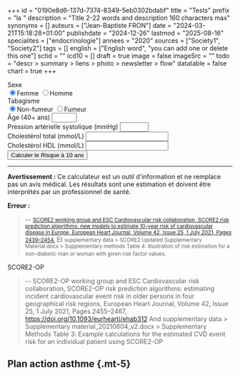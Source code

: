 +++
id = "0190e8d6-137d-7374-8349-5eb0302bdabf"
title = "Tests"
prefix = "la "
description = "Title 2-22 words and description 160 characters max"
synonyms = []
auteurs = ["Jean-Baptiste FRON"]
date = "2024-03-21T15:18:28+01:00"
publishdate = "2024-12-26"
lastmod = "2025-08-16"
specialites = ["endocrinologie"]
annees = "2020"
sources = ["Society1", "Society2"]
tags = []
english = ["English word", "you can add one or delete this one"]
sctid = ""
icd10 = []
draft = true
image = false
imageSrc = ""
todo = "descr > summary > liens > photo > newsletter > flow"
datatable = false
chart = true
+++

<!-- Formulaire de saisie -->
<form id="score-form">
  <!-- Sexe -->
  <div class="form-group">
    <label class="font-weight-bold text-secondary">Sexe</label>
    <div class="btn-group btn-group-toggle shadow-none" data-toggle="buttons">
      <label class="btn btn-outline-primary active">
        <input type="radio" name="gender" value="female" checked>Femme
      </label>
      <label class="btn btn-outline-primary">
        <input type="radio" name="gender" value="male">Homme
      </label>
    </div>
  </div>
    <!-- Fumeur -->
    <div class="form-group">
      <label class="font-weight-bold text-secondary">Tabagisme</label>
      <div class="btn-group btn-group-toggle" data-toggle="buttons">
        <label class="btn btn-outline-primary active">
          <input type="radio" name="smoker" value="0" autocomplete="off" checked>Non-fumeur
        </label>
        <label class="btn btn-outline-primary">
          <input type="radio" name="smoker" value="1" autocomplete="off">Fumeur
        </label>
        </div>
    </div>
  <!-- Âge -->
  <div class="form-group floating-label textfield-box form-ripple">
    <label for="age">Âge (40+ ans)</label>
    <input type="number" class="form-control" id="age" name="age" min="40" max="69" required oninvalid="setCustomValidity('Âge de 40 à 69 ans')" onchange="this.setCustomValidity('')">
  </div>
  <!-- Pression Artérielle Systolique -->
  <div class="form-group floating-label textfield-box form-ripple">
    <label for="sbp">Pression artérielle systolique (mmHg)</label>
    <input type="number" class="form-control" id="sbp" name="sbp" min="70" max="260" required oninvalid="setCustomValidity('PAS en mmHg')" onchange="this.setCustomValidity('')">
  </div>
  <div class="form-group floating-label textfield-box form-ripple">
    <label for="cht">Cholestérol total (mmol/L)</label>
    <input type="number" class="form-control" id="cht" name="cht" min="0" step="0.1" required oninvalid="setCustomValidity('Cholestérol total en mmol/L')" onchange="this.setCustomValidity('')">
  </div>
  <div class="form-group floating-label textfield-box form-ripple">
    <label for="hdl">Cholestérol HDL (mmol/L)</label>
    <input type="number" class="form-control" id="hdl" name="hdl" min="0" step="0.1">
  </div>
  <!-- Bouton de calcul -->
  <button type="button" id="calculate-btn" class="btn btn-primary btn-lg btn-block my-4">
    Calculer le Risque à 10 ans
  </button>
</form>
                <!-- Section des résultats -->
                <div id="result-section" class="mt-4 text-center alert border rounded-xl d-none">
                    <div id="result-display" class="alert" role="alert">
                        <p class="h1 font-weight-bold mb-1" id="risk-score"></p>
                        <p class="h5 font-weight-bold" id="risk-category"></p>
                        <hr>
                        <p class="mb-0 small" id="risk-description"></p>
                    </div>
                     <!-- Disclaimer -->
                    <p class="text-muted small mt-3">
                        <strong>Avertissement :</strong> Ce calculateur est un outil d'information et ne remplace pas un avis médical. Les résultats sont une estimation et doivent être interprétés par un professionnel de santé.
                    </p>
                </div>
                <!-- Section d'erreur -->
                <div id="error-section" class="mt-4 d-none">
                     <div class="alert alert-danger" role="alert">
                        <strong class="font-weight-bold">Erreur :</strong>
                        <span id="error-message"></span>
                    </div>
                </div>

> -- <small>[SCORE2 working group and ESC Cardiovascular risk collaboration, SCORE2 risk prediction algorithms: new models to estimate 10-year risk of cardiovascular disease in Europe, European Heart Journal, Volume 42, Issue 25, 1 July 2021, Pages 2439–2454.](https://doi.org/10.1093/eurheartj/ehab309)</small>
> Et <small>supplementary data > SCORE2 Updated Supplementary Material.docx > Supplementary methods Table 4: Illustration of risk estimation for a non-diabetic man or woman with given risk factor values</small>.

SCORE2-OP

> -- SCORE2-OP working group and ESC Cardiovascular risk collaboration, SCORE2-OP risk prediction algorithms: estimating incident cardiovascular event risk in older persons in four geographical risk regions, European Heart Journal, Volume 42, Issue 25, 1 July 2021, Pages 2455–2467, https://doi.org/10.1093/eurheartj/ehab312 
> And supplementary data > Supplementary material_20210604_v2.docx > Supplementary Methods Table 3: Example calculations for the estimated CVD event risk for an individual patient using SCORE2-OP

<script>
  // Ce script implémente le calcul du risque cardiovasculaire selon l'algorithme SCORE2
  // pour les régions à faible risque.
  // Source: SCORE2 risk prediction algorithms, ESC European Heart Journal, 2021.

document.addEventListener('DOMContentLoaded', function() {
  const calculateBtn = document.getElementById('calculate-btn');
            const form = document.getElementById('score-form');
            const resultSection = document.getElementById('result-section');
            const resultDisplay = document.getElementById('result-display');
            const riskScoreEl = document.getElementById('risk-score');
            const riskCategoryEl = document.getElementById('risk-category');
            const riskDescriptionEl = document.getElementById('risk-description');
            const errorSection = document.getElementById('error-section');
            const errorMessageEl = document.getElementById('error-message');

            // Coefficients SCORE2 pour les pays à faible risque (ex: France)
            let coeffs = {
                female: { age: 0.4648, smoker: 0.7744, sbp: 0.3131, tchol: 0.1002, hdl: -0.2606, smoker_age: -0.1088, sbp_age: -0.0277, tchol_age: -0.0226, hdl_age: 0.0613, basesurv: 0.9776, scale1: -0.7380, scale2: 0.7019 },
                male: { age: 0.3742, smoker: 0.6012, sbp: 0.2777, tchol: 0.1458, hdl: -0.2698, smoker_age: -0.0755, sbp_age: -0.0255, tchol_age: -0.0281, hdl_age: 0.0426, basesurv: 0.9605, scale1: -0.5699, scale2: 0.7476 }
            };

            calculateBtn.addEventListener('click', calculateScore);

            function calculateScore() {
                // Masquer les anciens résultats et erreurs
                resultSection.classList.add('d-none');
                errorSection.classList.add('d-none');

                // Récupérer les valeurs du formulaire
                const gender = form.elements['gender'].value;
                const age = parseFloat(form.elements['age'].value);
                const isSmoker = parseInt(form.elements['smoker'].value);
                const sbp = parseInt(form.elements['sbp'].value);
                const tchol = parseFloat(form.elements['cht'].value);
                const hdl = parseFloat(form.elements['hdl'].value);

                // SCORE2-OP
                if (age >= 70) {
                  coeffs = {
                    female: { age: 0.0789, smoker: 0.4921, sbp: 0.0102, tchol: 0.0605, hdl: -0.3040, smoker_age: -0.0255, sbp_age: -0.0004, tchol_age: -0.0009, hdl_age: 0.0154, basesurv: 0.9776, scale1: -0.7380, scale2: 0.7019 },
                    male: { age: 0.0634, smoker: 0.3524, sbp: 0.0094, tchol: 0.0850, hdl: -0.3564, smoker_age: -0.0247, sbp_age: -0.0005, tchol_age: -0.0073, hdl_age: 0.0091, basesurv: 0.9605, scale1: -0.5699, scale2: 0.7476 }
                  };
                }

                const c = coeffs[gender];

                // Calcul du prédicteur linéaire (LP)
                const cage = (age - 60) / 5;
                const csbp = (sbp - 120) / 20;
                const ctchol = (tchol - 6).toPrecision(1);
                const cthdl = ((hdl - 1.3) / 0.5).toPrecision(1);
                console.log('cage: ' + cage)
                console.log('cage calc: ' + cage * c.age)
                console.log('csbp: ' + csbp)
                console.log('csbp calc: ' + csbp * c.sbp)
                console.log('ctchol: ' + ctchol)
                console.log('ctchol calc: ' + ctchol * c.tchol)
                console.log('cthdl: ' + cthdl)
                console.log('cthdl calc: ' + cthdl * c.hdl)
                console.log('smoker_age calc: ' + (-2 * c.smoker_age))
                console.log('sbp_age calc: ' + (-2 * c.sbp_age))
                console.log('tchol_age calc: ' + (-2 * 0.3 * c.tchol_age))
                console.log('hdl_age calc: ' + (-2 * 0.2 * c.hdl_age))
                const linearPredictor = 
                (cage * c.age) 
                + (isSmoker * c.smoker)
                + (csbp * c.sbp) 
                + (ctchol * c.tchol) 
                + (cthdl * c.hdl) 
                + (-2 * c.smoker_age) 
                + (-2 * c.sbp_age) 
                + (-2 * 0.3 * c.tchol_age) 
                + (-2 * 0.2 * c.hdl_age);
                console.log('linearPredictor: ' + linearPredictor);
                // Calcul du risque à 10 ans non calibré
                const uncalibrated_risk = 1 - c.basesurv ** Math.exp(linearPredictor);
                console.log('uncalibrated: ' + uncalibrated_risk);

                // Calibration pays à bas risque
                const calibrated_10y_risk = 1 - Math.exp(
                  -Math.exp(
                    c.scale1 + c.scale2 * Math.log(
                      -Math.log(1 - uncalibrated_risk)
                    )
                  )
                );
                console.log('calibrated: ' + calibrated_10y_risk);

                // Conversion en pourcentage
                const riskPercent = ( calibrated_10y_risk * 100).toFixed(1);

                displayResult(riskPercent, age);
            }

            function displayResult(risk, age) {
                let category = '';
                let alertClass = '';

                // Les seuils de risque varient avec l'âge selon les recommandations de l'ESC
                let thresholds;
                if (age < 50) {
                    thresholds = { low: 2.5, moderate: 7.5 };
                } else if (age >= 50 && age <= 69) {
                    thresholds = { low: 5, moderate: 10 };
                } else {
                    thresholds = { low: 7.5, moderate: 15 };
                }

                if (risk < thresholds.low) {
                    category = 'Risque faible à modéré <br> LDL cible &lt; 1 g/L';
                    alertClass = 'alert-success';
                } else if (risk < thresholds.moderate) {
                    category = 'Risque élevé <p> Obtenir une réduction du LDL ≥ 50% et une cible &lt; 0,7 g/L </p>';
                    alertClass = 'alert-warning';
                } else {
                    category = 'Risque très élevé <br> Obtenir une réduction du LDL ≥ 50% et une cible &lt; 0,55 g/L quel que soit l’âge';
                    alertClass = 'alert-danger';
                }

                riskScoreEl.textContent = `${Intl.NumberFormat("fr-FR").format(risk)} %`;
                riskCategoryEl.innerHTML = category;
                riskDescriptionEl.textContent = `Risque de développer une maladie cardiovasculaire fatale ou non fatale dans les 10 prochaines années.`;
                // Mise à jour des classes de l'alerte
                resultDisplay.className = 'alert'; // Réinitialiser les classes
                resultDisplay.classList.add(alertClass);

                resultSection.classList.remove('d-none');
            }

            function showError(message) {
                errorMessageEl.textContent = message;
                errorSection.classList.remove('d-none');
            }
        });
    </script>

## Plan action asthme {.mt-5}

<!--<div class="card card-body bg-primary-light shadow-none my-2 flex-row justify-content-between">
  <div>
    <p class="typography-overline">Âge</p>
    <input type="radio" name="asthme-age" id="enfant" class="d-input-none" required>
    <label for="enfant" class="chip chip-action chip-choice chip-sm">6-11</label>
    <input type="radio" name="asthme-age" id="ado" class="d-input-none">
    <label for="ado" class="chip chip-action chip-choice chip-sm">Adolescent</label>
    <input type="radio" name="asthme-age" id="adulte" class="d-input-none" checked>
    <label for="adulte" class="chip chip-action chip-choice chip-sm">Adulte</label>
  </div>
  <div>
    <p class="typography-overline">Stade GINA</p>
    <input type="radio" name="asthme-stade" id="niveau1" class="d-input-none" checked required>
    <label for="niveau1" class="chip chip-action chip-choice chip-sm" data-toggle="tooltip" title="Symptômes &lt; 2/mois">1</label>
    <input type="radio" name="asthme-stade" id="niveau2" class="d-input-none">
    <label for="niveau2" class="chip chip-action chip-choice chip-sm" data-toggle="tooltip" title="Contrôlé par CSI faible dose">2</label>
    <input type="radio" name="asthme-stade" id="niveau3" class="d-input-none">
    <label for="niveau3" class="chip chip-action chip-choice chip-sm" data-toggle="tooltip" title="Contrôlé par CSI+LABA faible ou CSI moyen">3</label>
    <input type="radio" name="asthme-stade" id="niveau4" class="d-input-none">
    <label for="niveau4" class="chip chip-action chip-choice chip-sm">4</label>
    <input type="radio" name="asthme-stade" id="niveau5" class="d-input-none">
    <label for="niveau5" class="chip chip-action chip-choice chip-sm">5</label>
  </div>
</div>
<div class="card card-body my-2">
  <h4 class="card-title">Traitement de fond</h4>
  <p>CSI/formotérol 200/6 à la demande</p>
</div>
<div class="card card-body my-2">
  <h4 class="card-title">Exacerbation d'asthme</h4>
  <p class="card-subtitle">Utilisation fréquente du traitement de secours, réveil avec asthme, activités habituelles impossibles. Augmentation pendant 1-2 semaines.</p>
  <p>CSI/formotérol à la demande</p>
</div>
<div class="card card-body my-2">
  <h4 class="card-title">Exacerbation sévère</h4>
  <p class="card-subtitle">DEP &lt; 60% ou <strong>absence de réponse à 48 heures</strong></p>
  <p>Prednisolone <span id="asthme-cso">40-50 mg/j pendant 5-7 jours</span></p>
  <p>Consultation médicale urgente</p>
</div>
<script>
  document.addEventListener( 'DOMContentLoaded', event => {
    const age = document.getElementByTagName('asthme-age')
    const gina = document.getElementByTagName('asthme-stade');
    [...document.querySelectorAll('#score-act input[type=\"radio\"]')].forEach((elem) => { elem.addEventListener('click', () => calcAct() ) })
    const calcAct = () => {
      let score = 0
      const elemsChecked = document.querySelectorAll('#score-act input[type=\"radio\"]:checked')
        elemsChecked.forEach(elemChecked => {
        score += parseInt(elemChecked.value, 10)
        if (elemsChecked.length === 5) {
          scoreAct.innerHTML = score
          if (score >= 20) {
            textAct.innerHTML = "Asthme contrôlé"
          }
          else if (score < 20) {
            textAct.innerHTML = "Asthme non contrôlé<br><span class=\"text-muted\">Intensifier le traitement (augmenter le CSI ± LABA)</span>"
          }
        } else {
          textAct.innerHTML = "Veuillez répondre à toutes les questions"
        }
      })
    }
</>-->
